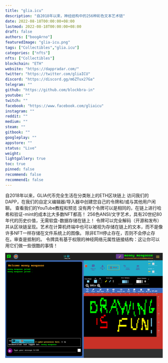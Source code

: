 ```yaml
---
title: "glia.icu"
description: "自2018年以来，神经结构中的256种彩色文本艺术链"
date: 2022-08-18T00:00:00+08:00
lastmod: 2022-08-18T00:00:00+08:00
draft: false
authors: ["boogArno"]
featuredImage: "glia-icu.png"
tags: ["Collectibles","glia.icu"]
categories: ["nfts"]
nfts: ["Collectibles"]
blockchain: "ETH"
website: "https://dappradar.com/"
twitter: "https://twitter.com/gliaICU"
discord: "https://discord.gg/m6ZTux27Ga"
telegram: ""
github: "https://github.com/blockbra-in"
youtube: ""
twitch: ""
facebook: "https://www.facebook.com/gliaicu"
instagram: ""
reddit: ""
medium: ""
steam: ""
gitbook: ""
googleplay: ""
appstore: ""
status: "Live"
weight: 
lightgallery: true
toc: true
pinned: false
recommend: false
recommend1: false
---
```

自2018年以来，GLIA代币完全生活在分类账上的ETH区块链上
访问我们的DAPP，在我们的自定义编辑器/导入器中创建您自己的令牌和/或与其他用户闲聊。
查看我们的YouTube教程和预览
没有两个令牌可以是相同的，在链上进行哈希和验证-mint的成本比大多数NFT都高！
256色ANSI/文字艺术，具有20世纪80年代的历史价值，无需软盘-数据存储在链上！
令牌可以完全解码（开源和发布）并从区块链呈现。艺术在计算机终端中也可以被视为存储在链上的文本，而不是像许多NFT一样存储在文件系统上的图像。
除非ETH停止存在，否则不会停止存在。审查是抵制的。
令牌具有基于权限的神经网络元属性链接结构：这让你可以用它们做一些很酷的事情！

![gliaicu-dapp-collectibles-ethereum-image1_5fc2314f931ceef029521dd517cbb1f4](gliaicu-dapp-collectibles-ethereum-image1_5fc2314f931ceef029521dd517cbb1f4.png)